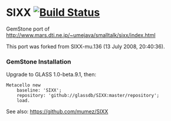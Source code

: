 SIXX [![Build Status](https://travis-ci.org/glassdb/SIXX.png?branch=master)](https://travis-ci.org/glassdb/SIXX)
====

GemStone port of http://www.mars.dti.ne.jp/~umejava/smalltalk/sixx/index.html

This port was forked from SIXX-mu.136 (13 July 2008, 20:40:36).


###  GemStone Installation

Upgrade to GLASS 1.0-beta.9.1, then:

```Smalltalk
Metacello new
    baseline: 'SIXX';
    repository: 'github://glassdb/SIXX:master/repository';
    load.
```

See also: https://github.com/mumez/SIXX
